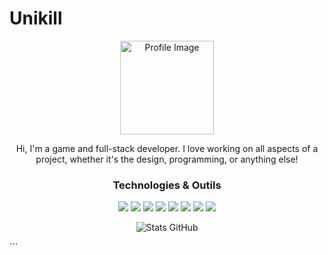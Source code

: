 # Unikill

<p align="center">
  <img src="https://your-image-link.com/profile.gif" width="150" alt="Profile Image" />
</p>

<!-- Bio courte -->
<p align="center">
   Hi, I'm a game and full-stack developer. I love working on all aspects of a project, whether it's the design, programming, or anything else!
</p>

<!-- Technologies -->
<h3 align="center">Technologies & Outils</h3>
<p align="center">
  <img src="https://img.shields.io/badge/HTML-E34F26?style=for-the-badge&logo=html5&logoColor=white" />
  <img src="https://img.shields.io/badge/CSS-1572B6?style=for-the-badge&logo=css3&logoColor=white" />
  <img src="https://img.shields.io/badge/JavaScript-F7DF1E?style=for-the-badge&logo=javascript&logoColor=black" />
  <img src="https://img.shields.io/badge/Python-3776AB?style=for-the-badge&logo=python&logoColor=white" />
  <img src="https://img.shields.io/badge/C%23-239120?style=for-the-badge&logo=c-sharp&logoColor=white" />
  <img src="https://img.shields.io/badge/C-555555?style=for-the-badge&logo=c&logoColor=white" />
  <img src="https://img.shields.io/badge/Linux-FCC624?style=for-the-badge&logo=linux&logoColor=black" />
  <img src="https://img.shields.io/badge/Git-F05032?style=for-the-badge&logo=git&logoColor=white" />
</p>

<!-- Statistiques GitHub -->
<p align="center">
  <img src="https://github-readme-stats.vercel.app/api?username=unikill&show_icons=true&theme=radical" alt="Stats GitHub" />
</p>
```

